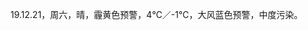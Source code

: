 <link href="../../css/style.css" rel="stylesheet" type="text/css" />

<span class="fzzy">19.12.21，周六，晴，霾黄色预警，4℃／-1℃，大风蓝色预警，中度污染。

